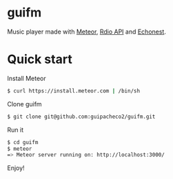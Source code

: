 guifm
=====

Music player made with [Meteor](http://meteor.com), [Rdio API](http://rdio.com) and [Echonest](http://echonest.com).

# Quick start

Install Meteor
```sh
$ curl https://install.meteor.com | /bin/sh
```

Clone guifm
```sh
$ git clone git@github.com:guipacheco2/guifm.git
```

Run it
```sh
$ cd guifm
$ meteor
=> Meteor server running on: http://localhost:3000/
```

Enjoy!
